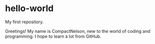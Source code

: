 # hello-world
My first repository.

Greetings! My name is CompactNelson, new to the world of coding and programming.
I hope to learn a lot from GitHub.
